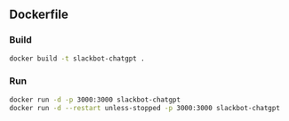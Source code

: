 ## Dockerfile

### Build

```bash
docker build -t slackbot-chatgpt .
```

### Run

```bash
docker run -d -p 3000:3000 slackbot-chatgpt
docker run -d --restart unless-stopped -p 3000:3000 slackbot-chatgpt
```
